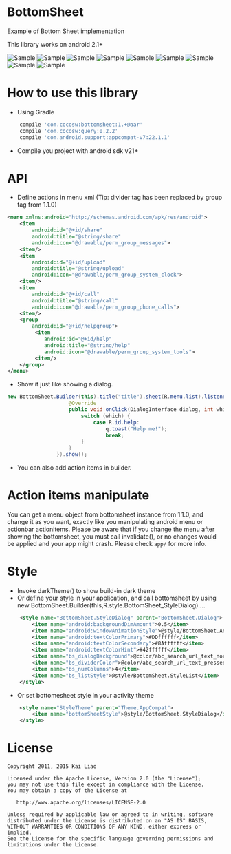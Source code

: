 BottomSheet
=======
Example of Bottom Sheet implementation

This library works on android 2.1+

![Sample](https://github.com/Stenbergroom/BottomSheet/blob/master/demo/image1.png?raw=true)
![Sample](https://github.com/Stenbergroom/BottomSheet/blob/master/demo/image2.png?raw=true)
![Sample](https://github.com/Stenbergroom/BottomSheet/blob/master/demo/image3.png?raw=true)
![Sample](https://github.com/Stenbergroom/BottomSheet/blob/master/demo/image4.png?raw=true)
![Sample](https://github.com/Stenbergroom/BottomSheet/blob/master/demo/image5.png?raw=true)
![Sample](https://github.com/Stenbergroom/BottomSheet/blob/master/demo/image6.png?raw=true)
![Sample](https://github.com/Stenbergroom/BottomSheet/blob/master/demo/image7.png?raw=true)
![Sample](https://github.com/Stenbergroom/BottomSheet/blob/master/demo/image8.png?raw=true)
![Sample](https://github.com/Stenbergroom/BottomSheet/blob/master/demo/image9.png?raw=true)

How to use this library
=======

- Using Gradle

```groovy
    compile 'com.cocosw:bottomsheet:1.+@aar'
    compile 'com.cocosw:query:0.2.2'
    compile 'com.android.support:appcompat-v7:22.1.1'
```

- Compile you project with android sdk v21+

API
=======

- Define actions in menu xml (Tip: divider tag has been replaced by group tag from 1.1.0)

```xml
<menu xmlns:android="http://schemas.android.com/apk/res/android">
    <item
        android:id="@+id/share" 
        android:title="@string/share" 
        android:icon="@drawable/perm_group_messages">
    <item/>
    <item 
        android:id="@+id/upload" 
        android:title="@string/upload" 
        android:icon="@drawable/perm_group_system_clock">
    <item/>
    <item
        android:id="@+id/call"
        android:title="@string/call" 
        android:icon="@drawable/perm_group_phone_calls">
    <item/>
    <group
        android:id="@+id/helpgroup">
         <item 
            android:id="@+id/help"
            android:title="@string/help" 
            android:icon="@drawable/perm_group_system_tools">
         <item/>
    </group>
</menu>

```

- Show it just like showing a dialog.

```java
new BottomSheet.Builder(this).title("title").sheet(R.menu.list).listener(new DialogInterface.OnClickListener() {
                    @Override
                    public void onClick(DialogInterface dialog, int which) {
                        switch (which) {
                            case R.id.help:
                                q.toast("Help me!");
                                break;
                        }
                    }
                }).show();

```
- You can also add action items in builder.

Action items manipulate
========

You can get a menu object from bottomsheet instance from 1.1.0, and change it as you want, exactly like you manipulating android menu or actionbar actionitems.
Please be aware that if you change the menu after showing the bottomsheet, you must call invalidate(), or no changes would be applied and your app might crash.
Please check ```app/``` for more info.


Style
========

- Invoke darkTheme() to show build-in dark theme
- Or define your style in your application, and call bottomsheet by using new BottomSheet.Builder(this,R.style.BottomSheet_StyleDialog)....

```xml
    <style name="BottomSheet.StyleDialog" parent="BottomSheet.Dialog">
        <item name="android:backgroundDimAmount">0.5</item>
        <item name="android:windowAnimationStyle">@style/BottomSheet.Animation</item>
        <item name="android:textColorPrimary">#DDffffff</item>
        <item name="android:textColorSecondary">#8Affffff</item>
        <item name="android:textColorHint">#42ffffff</item>
        <item name="bs_dialogBackground">@color/abc_search_url_text_normal</item>
        <item name="bs_dividerColor">@color/abc_search_url_text_pressed</item>
        <item name="bs_numColumns">4</item>
        <item name="bs_listStyle">@style/BottomSheet.StyleList</item>
    </style>
```
- Or set bottomesheet style in your activity theme

```xml
    <style name="StyleTheme" parent="Theme.AppCompat">
        <item name="bottomSheetStyle">@style/BottomSheet.StyleDialog</item>
    </style>
```

License
=======

    Copyright 2011, 2015 Kai Liao

    Licensed under the Apache License, Version 2.0 (the "License");
    you may not use this file except in compliance with the License.
    You may obtain a copy of the License at

       http://www.apache.org/licenses/LICENSE-2.0

    Unless required by applicable law or agreed to in writing, software
    distributed under the License is distributed on an "AS IS" BASIS,
    WITHOUT WARRANTIES OR CONDITIONS OF ANY KIND, either express or implied.
    See the License for the specific language governing permissions and
    limitations under the License.
